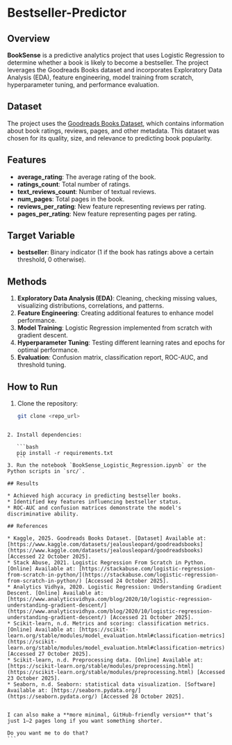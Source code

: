 # Bestseller-Predictor

## Overview
**BookSense** is a predictive analytics project that uses Logistic Regression to determine whether a book is likely to become a bestseller. The project leverages the Goodreads Books dataset and incorporates Exploratory Data Analysis (EDA), feature engineering, model training from scratch, hyperparameter tuning, and performance evaluation.

## Dataset
The project uses the [Goodreads Books Dataset](https://www.kaggle.com/datasets/jealousleopard/goodreadsbooks), which contains information about book ratings, reviews, pages, and other metadata. This dataset was chosen for its quality, size, and relevance to predicting book popularity.

## Features
- **average_rating**: The average rating of the book.  
- **ratings_count**: Total number of ratings.  
- **text_reviews_count**: Number of textual reviews.  
- **num_pages**: Total pages in the book.  
- **reviews_per_rating**: New feature representing reviews per rating.  
- **pages_per_rating**: New feature representing pages per rating.

## Target Variable
- **bestseller**: Binary indicator (1 if the book has ratings above a certain threshold, 0 otherwise).

## Methods
1. **Exploratory Data Analysis (EDA)**: Cleaning, checking missing values, visualizing distributions, correlations, and patterns.  
2. **Feature Engineering**: Creating additional features to enhance model performance.  
3. **Model Training**: Logistic Regression implemented from scratch with gradient descent.  
4. **Hyperparameter Tuning**: Testing different learning rates and epochs for optimal performance.  
5. **Evaluation**: Confusion matrix, classification report, ROC-AUC, and threshold tuning.  

## How to Run
1. Clone the repository:  
   ```bash
   git clone <repo_url>
````

2. Install dependencies:

   ```bash
   pip install -r requirements.txt
   ```
3. Run the notebook `BookSense_Logistic_Regression.ipynb` or the Python scripts in `src/`.

## Results

* Achieved high accuracy in predicting bestseller books.
* Identified key features influencing bestseller status.
* ROC-AUC and confusion matrices demonstrate the model's discriminative ability.

## References

* Kaggle, 2025. Goodreads Books Dataset. [Dataset] Available at: [https://www.kaggle.com/datasets/jealousleopard/goodreadsbooks](https://www.kaggle.com/datasets/jealousleopard/goodreadsbooks) [Accessed 22 October 2025].
* Stack Abuse, 2021. Logistic Regression From Scratch in Python. [Online] Available at: [https://stackabuse.com/logistic-regression-from-scratch-in-python/](https://stackabuse.com/logistic-regression-from-scratch-in-python/) [Accessed 24 October 2025].
* Analytics Vidhya, 2020. Logistic Regression: Understanding Gradient Descent. [Online] Available at: [https://www.analyticsvidhya.com/blog/2020/10/logistic-regression-understanding-gradient-descent/](https://www.analyticsvidhya.com/blog/2020/10/logistic-regression-understanding-gradient-descent/) [Accessed 21 October 2025].
* Scikit-learn, n.d. Metrics and scoring: classification metrics. [Online] Available at: [https://scikit-learn.org/stable/modules/model_evaluation.html#classification-metrics](https://scikit-learn.org/stable/modules/model_evaluation.html#classification-metrics) [Accessed 27 October 2025].
* Scikit-learn, n.d. Preprocessing data. [Online] Available at: [https://scikit-learn.org/stable/modules/preprocessing.html](https://scikit-learn.org/stable/modules/preprocessing.html) [Accessed 23 October 2025].
* Seaborn, n.d. Seaborn: statistical data visualization. [Software] Available at: [https://seaborn.pydata.org/](https://seaborn.pydata.org/) [Accessed 28 October 2025].


I can also make a **more minimal, GitHub-friendly version** that’s just 1–2 pages long if you want something shorter.  

Do you want me to do that?
```
